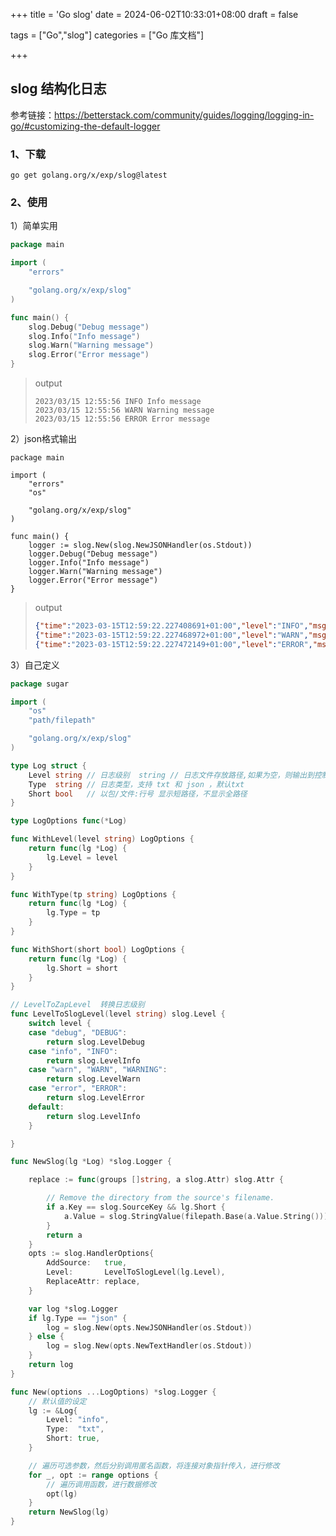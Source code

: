 +++
title = 'Go slog'
date = 2024-06-02T10:33:01+08:00
draft = false

tags = ["Go","slog"]
categories = ["Go 库文档"]

+++
## slog 结构化日志

参考链接：https://betterstack.com/community/guides/logging/logging-in-go/#customizing-the-default-logger



### 1、下载

```
go get golang.org/x/exp/slog@latest
```





### 2、使用

1）简单实用

```go
package main

import (
    "errors"

    "golang.org/x/exp/slog"
)

func main() {
    slog.Debug("Debug message")
    slog.Info("Info message")
    slog.Warn("Warning message")
    slog.Error("Error message")
}

```

>output
>
>```text
>2023/03/15 12:55:56 INFO Info message
>2023/03/15 12:55:56 WARN Warning message
>2023/03/15 12:55:56 ERROR Error message
>```



2）json格式输出

```
package main

import (
    "errors"
    "os"

    "golang.org/x/exp/slog"
)

func main() {
    logger := slog.New(slog.NewJSONHandler(os.Stdout))
    logger.Debug("Debug message")
    logger.Info("Info message")
    logger.Warn("Warning message")
    logger.Error("Error message")
}

```

>output
>
>```json
>{"time":"2023-03-15T12:59:22.227408691+01:00","level":"INFO","msg":"Info message"}
>{"time":"2023-03-15T12:59:22.227468972+01:00","level":"WARN","msg":"Warning message"}
>{"time":"2023-03-15T12:59:22.227472149+01:00","level":"ERROR","msg":"Error message","!BADKEY":"an error"}
>```



3）自己定义

```go
package sugar

import (
	"os"
	"path/filepath"

	"golang.org/x/exp/slog"
)

type Log struct {
	Level string // 日志级别  string // 日志文件存放路径,如果为空，则输出到控制台
	Type  string // 日志类型，支持 txt 和 json ，默认txt
	Short bool   // 以包/文件:行号 显示短路径，不显示全路径
}

type LogOptions func(*Log)

func WithLevel(level string) LogOptions {
	return func(lg *Log) {
		lg.Level = level
	}
}

func WithType(tp string) LogOptions {
	return func(lg *Log) {
		lg.Type = tp
	}
}

func WithShort(short bool) LogOptions {
	return func(lg *Log) {
		lg.Short = short
	}
}

// LevelToZapLevel  转换日志级别
func LevelToSlogLevel(level string) slog.Level {
	switch level {
	case "debug", "DEBUG":
		return slog.LevelDebug
	case "info", "INFO":
		return slog.LevelInfo
	case "warn", "WARN", "WARNING":
		return slog.LevelWarn
	case "error", "ERROR":
		return slog.LevelError
	default:
		return slog.LevelInfo
	}

}

func NewSlog(lg *Log) *slog.Logger {

	replace := func(groups []string, a slog.Attr) slog.Attr {

		// Remove the directory from the source's filename.
		if a.Key == slog.SourceKey && lg.Short {
			a.Value = slog.StringValue(filepath.Base(a.Value.String()))
		}
		return a
	}
	opts := slog.HandlerOptions{
		AddSource:   true,
		Level:       LevelToSlogLevel(lg.Level),
		ReplaceAttr: replace,
	}

	var log *slog.Logger
	if lg.Type == "json" {
		log = slog.New(opts.NewJSONHandler(os.Stdout))
	} else {
		log = slog.New(opts.NewTextHandler(os.Stdout))
	}
	return log
}

func New(options ...LogOptions) *slog.Logger {
	// 默认值的设定
	lg := &Log{
		Level: "info",
		Type:  "txt",
		Short: true,
	}

	// 遍历可选参数，然后分别调用匿名函数，将连接对象指针传入，进行修改
	for _, opt := range options {
		// 遍历调用函数，进行数据修改
		opt(lg)
	}
	return NewSlog(lg)
}

```

